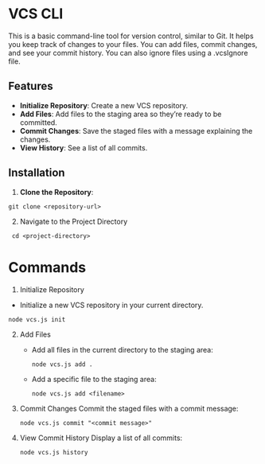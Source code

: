 # VCS CLI

This is a basic command-line tool for version control, similar to Git. It helps you keep track of changes to your files. You can add files, commit changes, and see your commit history. You can also ignore files using a .vcsIgnore file.

## Features

- **Initialize Repository**: Create a new VCS repository.
- **Add Files**: Add files to the staging area so they’re ready to be committed.
- **Commit Changes**: Save the staged files with a message explaining the changes.
- **View History**: See a list of all commits.

## Installation
  
1. **Clone the Repository**:

```
git clone <repository-url>
```

2. Navigate to the Project Directory

```
 cd <project-directory>
```

# Commands

1. Initialize Repository

- Initialize a new VCS repository in your current directory.

```
node vcs.js init
```

2. Add Files

   - Add all files in the current directory to the staging area:

     ```
     node vcs.js add .
     ```

   - Add a specific file to the staging area:
     ```
     node vcs.js add <filename>
     ```

3. Commit Changes
   Commit the staged files with a commit message:

   ```
   node vcs.js commit "<commit message>"
   ```

4. View Commit History
   Display a list of all commits:
   ```
   node vcs.js history
   ```
